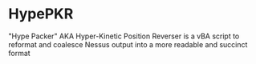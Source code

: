 # HypePKR
"Hype Packer" AKA Hyper-Kinetic Position Reverser is a vBA script to reformat and coalesce Nessus output into a more readable and succinct format

